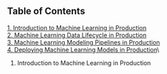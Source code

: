 ## Table of Contents
[1. Introduction to Machine Learning in Production](#1)\
[2. Machine Learning Data Lifecycle in Production](#2)\
[3. Machine Learning Modeling Pipelines in Production](#3)\
[4. Deploying Machine Learning Models in Production](#4)\


<a name='1'></a>
1. Introduction to Machine Learning in Production
